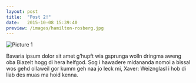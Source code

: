 ```yaml
---
layout: post
title:  "Post 2!"
date:   2015-10-08 15:39:40
preview: /images/hamilton-rosberg.jpg
---
```


![Picture 1](/images/hamilton-rosberg.jpg)

Bavaria ipsum dolor sit amet g’hupft wia gsprunga wolln dringma aweng oba Biazelt hogg di hera helfgod. Sog i hawadere midananda nomoi a bissal wos gehd ollaweil gor kumm geh naa jo leck mi, Xaver: Weiznglasl i hob di liab des muas ma hoid kenna.

